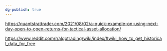 ```yaml
---
dg-publish: true
---
```

https://quantstrattrader.com/2021/08/02/a-quick-example-on-using-next-day-open-to-open-returns-for-tactical-asset-allocation/

https://www.reddit.com/r/algotrading/wiki/index/#wiki_how_to_get_historical_data_for_free